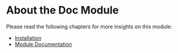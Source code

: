 # About the Doc Module <a id="doc-module-about"></a>

Please read the following chapters for more insights on this module:

* [Installation](02-Installation.md#doc-module-installation)
* [Module Documentation](03-Module-Documentation.md#module-documentation)
